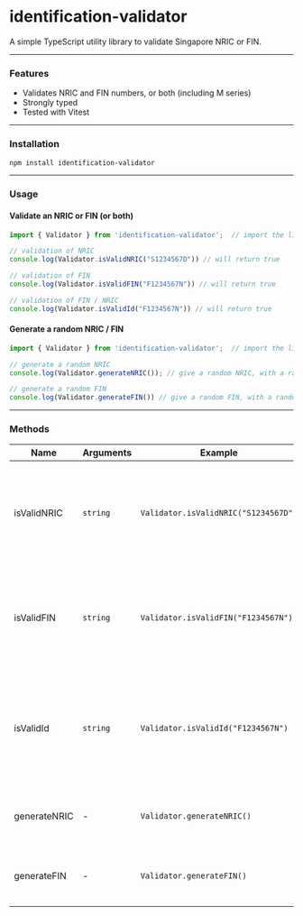# identification-validator

A simple TypeScript utility library to validate Singapore NRIC or FIN.

---

### Features
- Validates NRIC and FIN numbers, or both (including M series)
- Strongly typed
- Tested with Vitest

---

### Installation

```bash
npm install identification-validator
```

---

### Usage

#### Validate an NRIC or FIN (or both)

```ts
import { Validator } from 'identification-validator';  // import the library

// validation of NRIC
console.log(Validator.isValidNRIC("S1234567D")) // will return true

// validation of FIN
console.log(Validator.isValidFIN("F1234567N")) // will return true

// validation of FIN / NRIC
console.log(Validator.isValidId("F1234567N")) // will return true
```

#### Generate a random NRIC / FIN

```ts
import { Validator } from 'identification-validator';  // import the library

// generate a random NRIC
console.log(Validator.generateNRIC()); // give a random NRIC, with a random starting valid series

// generate a random FIN
console.log(Validator.generateFIN()) // give a random FIN, with a random starting valid series

```

---

### Methods

| Name          | Arguments    | Example  | Remarks | 
|---------------|---------------|-----------|-------|
| isValidNRIC   | `string`      | `Validator.isValidNRIC("S1234567D")`  | Checks whether the given string is a valid NRIC and return a boolean response|
| isValidFIN     |  `string`    | `Validator.isValidFIN("F1234567N")`  |Checks whether the given string is a valid NRIC and return a boolean response |
| isValidId     |  `string`    | `Validator.isValidId("F1234567N")`  |Checks whether the given string is a valid NRIC/ FIN and return a boolean response |
| generateNRIC     |  -   | `Validator.generateNRIC()`  |Generates a random NRIC and returns as a string |
| generateFIN     |  -   | `Validator.generateFIN()`  |Generates a random FIN and returns as a string |